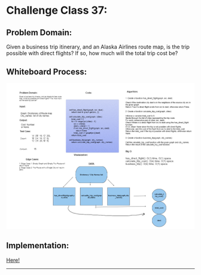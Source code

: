 # Challenge Class 37: 

## Problem Domain:
Given a business trip itinerary, and an Alaska Airlines route map, is the trip possible with direct flights? If so, how much will the total trip cost be?

## Whiteboard Process:
![Alt text](<Screenshot 2023-07-20 154959.png>)

## Implementation:

[Here!](./business_trip.py)

---


